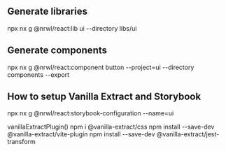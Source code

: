 ## Generate libraries
npx nx g @nrwl/react:lib ui --directory libs/ui


## Generate components

npx nx g @nrwl/react:component button --project=ui --directory components --export


## How to setup Vanilla Extract and Storybook

npx nx g @nrwl/react:storybook-configuration --name=ui

vanillaExtractPlugin()
npm i @vanilla-extract/css
npm install --save-dev @vanilla-extract/vite-plugin
npm install --save-dev @vanilla-extract/jest-transform